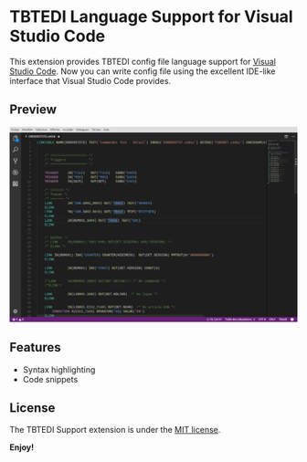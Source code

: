 # TBTEDI Language Support for Visual Studio Code

This extension provides TBTEDI config file language support for [Visual Studio Code](https://github.com/Microsoft/vscode).
Now you can write config file using the excellent IDE-like interface
that Visual Studio Code provides.

## Preview
![TBTEDI preview](https://raw.githubusercontent.com/dabou/tbtedi-syntax/master/images/screenshot.png)


## Features

- Syntax highlighting
- Code snippets

## License
The TBTEDI Support extension is under the [MIT license](LICENSE.txt).



**Enjoy!**
